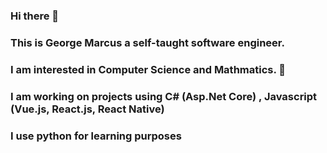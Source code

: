### Hi there 👋
### This is George Marcus a self-taught software engineer.
### I am interested in Computer Science and Mathmatics. 🌱 
### I am working on projects using C# (Asp.Net Core) , Javascript (Vue.js, React.js, React Native)
### I use python for learning purposes
<!--
**george-marcus/george-marcus** is a ✨ _special_ ✨ repository because its `README.md` (this file) appears on your GitHub profile.

